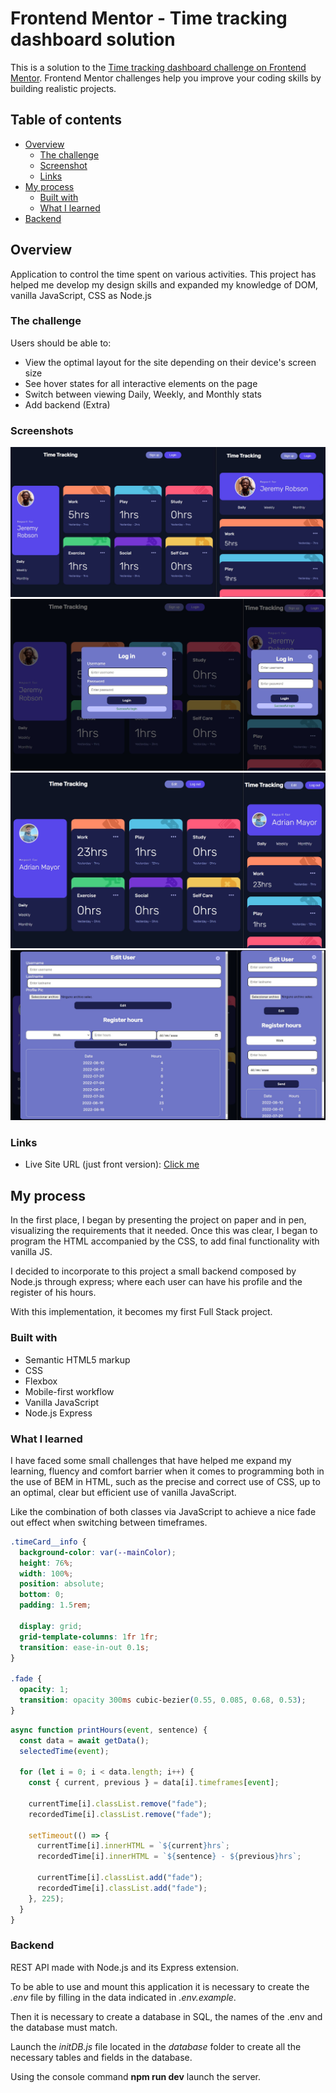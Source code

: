 # Frontend Mentor - Time tracking dashboard solution

This is a solution to the [Time tracking dashboard challenge on Frontend Mentor](https://www.frontendmentor.io/challenges/time-tracking-dashboard-UIQ7167Jw). Frontend Mentor challenges help you improve your coding skills by building realistic projects.

## Table of contents

- [Overview](#overview)
  - [The challenge](#the-challenge)
  - [Screenshot](#screenshot)
  - [Links](#links)
- [My process](#my-process)
  - [Built with](#built-with)
  - [What I learned](#what-i-learned)
- [Backend](#backend)

## Overview

Application to control the time spent on various activities. This project has helped me develop my design skills and expanded my knowledge of DOM, vanilla JavaScript, CSS as Node.js

### The challenge

Users should be able to:

- View the optimal layout for the site depending on their device's screen size
- See hover states for all interactive elements on the page
- Switch between viewing Daily, Weekly, and Monthly stats
- Add backend (Extra)

### Screenshots

![](./screenshots/screenshot.jpg)
![](./screenshots/screenshot2.jpg)
![](./screenshots/screenshot3.jpg)
![](./screenshots/screenshot4.jpg)

### Links

- Live Site URL (just front version): [Click me](https://time-tracking-dashboard-rb0dw3543-adrianmayor.vercel.app/)

## My process

In the first place, I began by presenting the project on paper and in pen, visualizing the requirements that it needed. Once this was clear, I began to program the HTML accompanied by the CSS, to add final functionality with vanilla JS.

I decided to incorporate to this project a small backend composed by Node.js through express; where each user can have his profile and the register of his hours.

With this implementation, it becomes my first Full Stack project.

### Built with

- Semantic HTML5 markup
- CSS
- Flexbox
- Mobile-first workflow
- Vanilla JavaScript
- Node.js Express

### What I learned

I have faced some small challenges that have helped me expand my learning, fluency and comfort barrier when it comes to programming both in the use of BEM in HTML, such as the precise and correct use of CSS, up to an optimal, clear but efficient use of vanilla JavaScript.

Like the combination of both classes via JavaScript to achieve a nice fade out effect when switching between timeframes.

```css
.timeCard__info {
  background-color: var(--mainColor);
  height: 76%;
  width: 100%;
  position: absolute;
  bottom: 0;
  padding: 1.5rem;

  display: grid;
  grid-template-columns: 1fr 1fr;
  transition: ease-in-out 0.1s;
}

.fade {
  opacity: 1;
  transition: opacity 300ms cubic-bezier(0.55, 0.085, 0.68, 0.53);
}
```

```js
async function printHours(event, sentence) {
  const data = await getData();
  selectedTime(event);

  for (let i = 0; i < data.length; i++) {
    const { current, previous } = data[i].timeframes[event];

    currentTime[i].classList.remove("fade");
    recordedTime[i].classList.remove("fade");

    setTimeout(() => {
      currentTime[i].innerHTML = `${current}hrs`;
      recordedTime[i].innerHTML = `${sentence} - ${previous}hrs`;

      currentTime[i].classList.add("fade");
      recordedTime[i].classList.add("fade");
    }, 225);
  }
}
```

### Backend

REST API made with Node.js and its Express extension.

To be able to use and mount this application it is necessary to create the _.env_ file by filling in the data indicated in _.env.example_.

Then it is necessary to create a database in SQL, the names of the .env and the database must match.

Launch the _initDB.js_ file located in the _database_ folder to create all the necessary tables and fields in the database.

Using the console command **npm run dev** launch the server.
